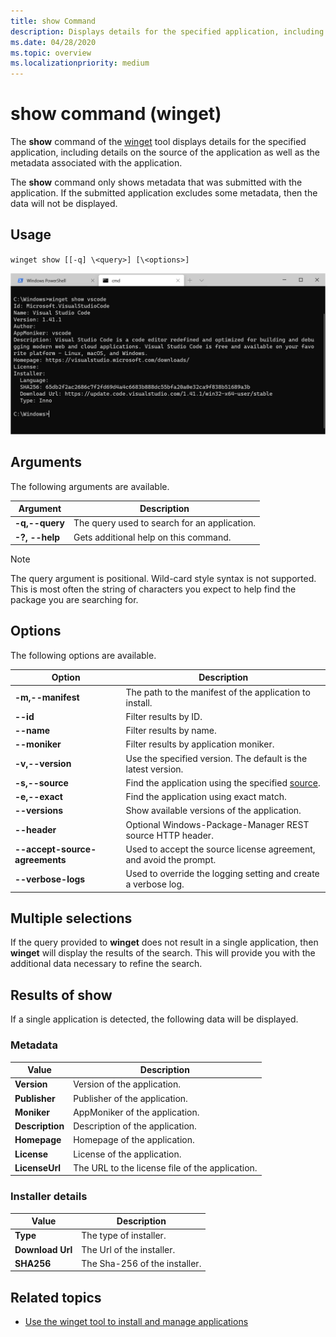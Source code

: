 ```yaml
---
title: show Command
description: Displays details for the specified application, including details on the source of the application as well as the metadata associated with the application.
ms.date: 04/28/2020
ms.topic: overview
ms.localizationpriority: medium
---
```


# show command (winget)

The **show** command of the [winget](index.md) tool displays details for the specified application, including details on the source of the application as well as the metadata associated with the application.

The **show** command only shows metadata that was submitted with the application. If the submitted application excludes some metadata, then the data will not be displayed.

## Usage

`winget show [[-q] \<query>] [\<options>]`

![show command](./images/show.png)

## Arguments

The following arguments are available.

| Argument  | Description |
|--------------|-------------|
| **-q,--query** |  The query used to search for an application. |
| **-?, --help** |  Gets additional help on this command. |

> [!NOTE]
> The query argument is positional. Wild-card style syntax is not supported. This is most often the string of characters you expect to help find the package you are searching for.

## Options

The following options are available.

| Option  | Description |
|--------------|-------------|
| **-m,--manifest** | The path to the manifest of the application to install. |
| **--id**         |  Filter results by ID. |
| **--name**   |      Filter results by name. |
| **--moniker**   |  Filter results by application moniker. |
| **-v,--version** |  Use the specified version. The default is the latest version. |
| **-s,--source** |   Find the application using the specified [source](source.md). |
| **-e,--exact**     | Find the application using exact match. |
| **--versions**    | Show available versions of the application. |
| **--header** | Optional Windows-Package-Manager REST source HTTP header. |
| **--accept-source-agreements** | Used to accept the source license agreement, and avoid the prompt. |
| **--verbose-logs** | Used to override the logging setting and create a verbose log. |

## Multiple selections

If the query provided to **winget** does not result in a single application, then **winget** will display the results of the search. This will provide you with the additional data necessary to refine the search.

## Results of show

If a single application is detected, the following data will be displayed.

### Metadata

| Value  | Description |
|--------------|-------------|
| **Version** | Version of the application. |
| **Publisher** | Publisher of the application. |
| **Moniker** | AppMoniker of the application. |
| **Description** | Description of the application. |
| **Homepage**  | Homepage of the application. |
| **License**  | License of the application. |
| **LicenseUrl** | The URL to the license file of the application. |

### Installer details

| Value  | Description |
|--------------|-------------|
| **Type**  | The type of installer. |
| **Download Url** | The Url of the installer. |
| **SHA256** | The Sha-256 of the installer.  |

## Related topics

* [Use the winget tool to install and manage applications](./index.md)
